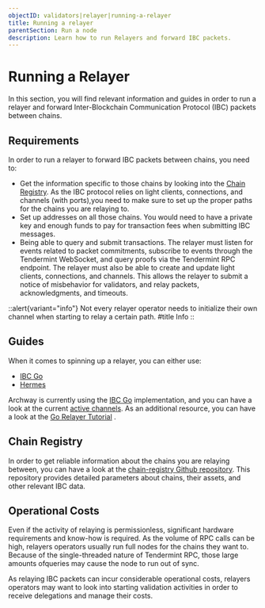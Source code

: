 ```yaml
---
objectID: validators|relayer|running-a-relayer
title: Running a relayer
parentSection: Run a node
description: Learn how to run Relayers and forward IBC packets.
---
```

# Running a Relayer
In this section, you will find relevant information and guides in order to run a relayer and forward Inter-Blockchain Communication Protocol (IBC) packets between chains.

## Requirements

In order to run a relayer to forward IBC packets between chains, you need to:

- Get the information specific to those chains by looking into the [Chain Registry](#chain-registry). As the IBC protocol relies on light clients, connections, and channels (with ports),you need to make sure to set up the proper paths for the chains you are relaying to.
- Set up addresses on all those chains. You would need to have a private key and enough funds to pay for transaction fees when submitting IBC messages.
- Being able to query and submit transactions. The relayer must listen for events related to packet commitments, subscribe to events through the Tendermint WebSocket, and query proofs via the Tendermint RPC endpoint. The relayer must also be able to create and update light clients, connections, and channels. This allows the relayer to submit a notice of misbehavior for validators, and relay packets, acknowledgments, and timeouts.


::alert{variant="info"}
Not every relayer operator needs to initialize their own channel when starting to relay a certain path.
#title
Info
::



## Guides
When it comes to spinning up a relayer, you can either use:

- <a href="https://github.com/cosmos/relayer" target="_blank">IBC Go</a>
- <a href="https://hermes.informal.systems/" target="_blank">Hermes</a>

Archway is currently using the <a href="https://github.com/cosmos/relayer" target="_blank">IBC Go</a> implementation, and you can have a look at the current [active channels](../../resources/ibc-channels).
As an additional resource, you can have a look at the <a href="https://tutorials.cosmos.network/hands-on-exercise/5-ibc-adv/3-go-relayer.html" target="_blank">Go Relayer Tutorial</a> .


## Chain Registry

In order to get reliable information about the chains you are relaying between, you can have a look at the  <a href="https://github.com/cosmos/chain-registry" target="_blank">chain-registry Github repository</a>. This repository
provides detailed parameters about chains, their assets, and other relevant IBC data.

## Operational Costs


Even if the activity of relaying is permissionless, significant hardware requirements and know-how is required. As the volume of RPC calls can be high, relayers operators usually run full nodes for the chains they want to. Because of the single-threaded nature of Tendermint RPC, those large amounts ofqueries may cause the node to run out of sync.


As relaying IBC packets can incur considerable operational costs, relayers operators may want to look into starting validation activities in order to receive delegations and manage their costs.
